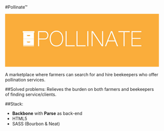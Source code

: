 #Pollinate™

![alt text](https://github.com/jgoley/Pollinate/blob/master/pollinate.jpg "Logo Title Text 1")


A marketplace where farmers can search for and hire beekeepers who offer pollination services.

##Solved problems:
Relieves the burden on both farmers and beekeepers of finding service/clients.

##Stack:
- **Backbone** with **Parse** as back-end
- HTML5
- SASS (Bourbon & Neat)
